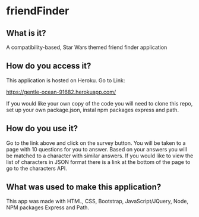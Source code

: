 # friendFinder

## What is it?
A compatibility-based, Star Wars themed friend finder application

## How do you access it?

This application is hosted on Heroku. Go to Link: 

https://gentle-ocean-91682.herokuapp.com/

If you would like your own copy of the code you will need to clone this repo, set up your own package.json, instal npm packages express and path.

## How do you use it?

Go to the link above and click on the survey button. You will be taken to a page with 10 questions for you to answer. Based on your answers you will be matched to a character with similar answers. If you would like to view the list of characters in JSON format there is a link at the bottom of the page to go to the characters API.

## What was used to make this application?

This app was made with HTML, CSS, Bootstrap, JavaScript/JQuery, Node, NPM packages Express and Path.

